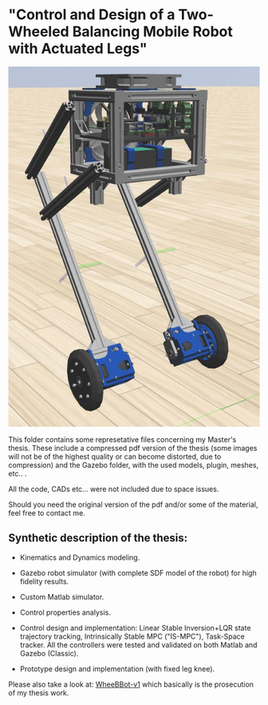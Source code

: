 # "Control and Design of a Two-Wheeled Balancing Mobile Robot with Actuated Legs"

![repo_image](repo_images/repo_image.jpg)

This folder contains some represetative files concerning my Master's thesis.
These include a compressed pdf version of the thesis (some images will not be of the highest quality or can become distorted, due to compression) and the Gazebo folder, with the used models, plugin, meshes, etc.. .

All the code, CADs etc... were not included due to space issues.

Should you need the original version of the pdf and/or some of the material, feel free to contact me.

## Synthetic description of the thesis:

- Kinematics and Dynamics modeling.

- Gazebo robot simulator (with complete SDF model of the robot) for high fidelity results.

- Custom Matlab simulator.

- Control properties analysis.

- Control design and implementation: Linear Stable Inversion+LQR state trajectory tracking, Intrinsically Stable MPC ("IS-MPC"), Task-Space tracker. All the controllers were tested and validated on both Matlab and Gazebo (Classic).

- Prototype design and implementation (with fixed leg knee).

Please also take a look at:
[WheeBBot-v1](https://github.com/AndPatr/WheeBBot-v1)
which basically is the prosecution of my thesis work.
